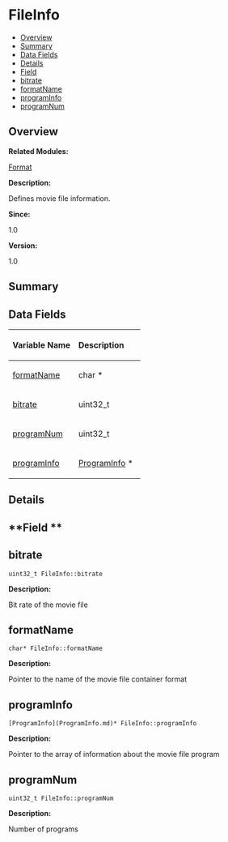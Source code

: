 # FileInfo<a name="ZH-CN_TOPIC_0000001054479561"></a>

-   [Overview](#section1402189407165631)
-   [Summary](#section964552924165631)
-   [Data Fields](#pub-attribs)
-   [Details](#section86417929165631)
-   [Field](#section1265510319165631)
-   [bitrate](#ac6afb3ba1891e7fd02c3b2c942d2525f)
-   [formatName](#a38797d4349538f098d6f14b94446bee7)
-   [programInfo](#aeb2b662b1dd525c9b56f2ddca1013058)
-   [programNum](#a1373e3d2662f2112eb58078c7ef7e2a2)

## **Overview**<a name="section1402189407165631"></a>

**Related Modules:**

[Format](Format.md)

**Description:**

Defines movie file information. 

**Since:**

1.0

**Version:**

1.0

## **Summary**<a name="section964552924165631"></a>

## Data Fields<a name="pub-attribs"></a>

<a name="table2045705371165631"></a>
<table><thead align="left"><tr id="row1032798109165631"><th class="cellrowborder" valign="top" width="50%" id="mcps1.1.3.1.1"><p id="p1725423474165631"><a name="p1725423474165631"></a><a name="p1725423474165631"></a>Variable Name</p>
</th>
<th class="cellrowborder" valign="top" width="50%" id="mcps1.1.3.1.2"><p id="p1738565833165631"><a name="p1738565833165631"></a><a name="p1738565833165631"></a>Description</p>
</th>
</tr>
</thead>
<tbody><tr id="row1177943554165631"><td class="cellrowborder" valign="top" width="50%" headers="mcps1.1.3.1.1 "><p id="p1027891068165631"><a name="p1027891068165631"></a><a name="p1027891068165631"></a><a href="FileInfo.md#a38797d4349538f098d6f14b94446bee7">formatName</a></p>
</td>
<td class="cellrowborder" valign="top" width="50%" headers="mcps1.1.3.1.2 "><p id="p1060790044165631"><a name="p1060790044165631"></a><a name="p1060790044165631"></a>char * </p>
</td>
</tr>
<tr id="row924006075165631"><td class="cellrowborder" valign="top" width="50%" headers="mcps1.1.3.1.1 "><p id="p680143417165631"><a name="p680143417165631"></a><a name="p680143417165631"></a><a href="FileInfo.md#ac6afb3ba1891e7fd02c3b2c942d2525f">bitrate</a></p>
</td>
<td class="cellrowborder" valign="top" width="50%" headers="mcps1.1.3.1.2 "><p id="p65847340165631"><a name="p65847340165631"></a><a name="p65847340165631"></a>uint32_t </p>
</td>
</tr>
<tr id="row1878111396165631"><td class="cellrowborder" valign="top" width="50%" headers="mcps1.1.3.1.1 "><p id="p118457790165631"><a name="p118457790165631"></a><a name="p118457790165631"></a><a href="FileInfo.md#a1373e3d2662f2112eb58078c7ef7e2a2">programNum</a></p>
</td>
<td class="cellrowborder" valign="top" width="50%" headers="mcps1.1.3.1.2 "><p id="p1059784720165631"><a name="p1059784720165631"></a><a name="p1059784720165631"></a>uint32_t </p>
</td>
</tr>
<tr id="row1806868783165631"><td class="cellrowborder" valign="top" width="50%" headers="mcps1.1.3.1.1 "><p id="p1520463838165631"><a name="p1520463838165631"></a><a name="p1520463838165631"></a><a href="FileInfo.md#aeb2b662b1dd525c9b56f2ddca1013058">programInfo</a></p>
</td>
<td class="cellrowborder" valign="top" width="50%" headers="mcps1.1.3.1.2 "><p id="p862463695165631"><a name="p862463695165631"></a><a name="p862463695165631"></a><a href="ProgramInfo.md">ProgramInfo</a> * </p>
</td>
</tr>
</tbody>
</table>

## **Details**<a name="section86417929165631"></a>

## **Field **<a name="section1265510319165631"></a>

## bitrate<a name="ac6afb3ba1891e7fd02c3b2c942d2525f"></a>

```
uint32_t FileInfo::bitrate
```

 **Description:**

Bit rate of the movie file 

## formatName<a name="a38797d4349538f098d6f14b94446bee7"></a>

```
char* FileInfo::formatName
```

 **Description:**

Pointer to the name of the movie file container format 

## programInfo<a name="aeb2b662b1dd525c9b56f2ddca1013058"></a>

```
[ProgramInfo](ProgramInfo.md)* FileInfo::programInfo
```

 **Description:**

Pointer to the array of information about the movie file program 

## programNum<a name="a1373e3d2662f2112eb58078c7ef7e2a2"></a>

```
uint32_t FileInfo::programNum
```

 **Description:**

Number of programs 

